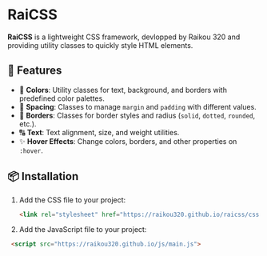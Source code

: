 # RaiCSS

**RaiCSS** is a lightweight CSS framework, devlopped by Raikou 320 and providing utility classes to quickly style HTML elements.

## 🚀 Features

- 🎨 **Colors**: Utility classes for text, background, and borders with predefined color palettes.
- 📏 **Spacing**: Classes to manage `margin` and `padding` with different values.
- 🔲 **Borders**: Classes for border styles and radius (`solid`, `dotted`, `rounded`, etc.).
- 🔠 **Text**: Text alignment, size, and weight utilities.
- ✨ **Hover Effects**: Change colors, borders, and other properties on `:hover`.

## 📦 Installation

1. Add the CSS file to your project:

   ```html
   <link rel="stylesheet" href="https://raikou320.github.io/raicss/css/main.css" />
   ```

2. Add the JavaScript file to your project:

```html
 <script src="https://raikou320.github.io/js/main.js">
```